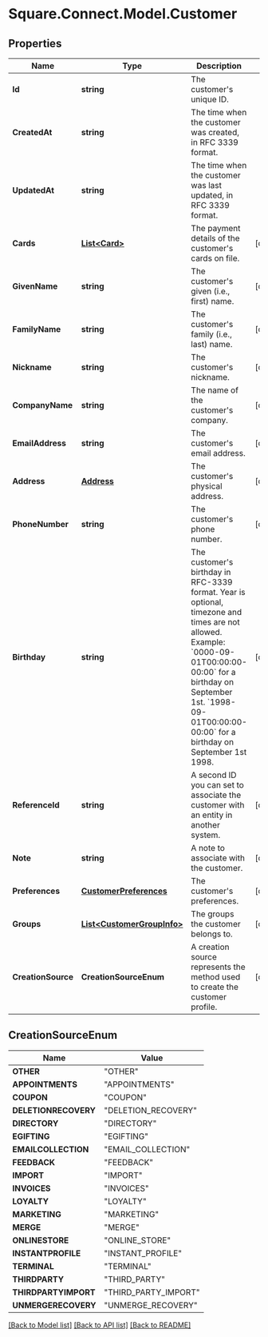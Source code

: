 # Square.Connect.Model.Customer
## Properties

Name | Type | Description | Notes
------------ | ------------- | ------------- | -------------
**Id** | **string** | The customer&#39;s unique ID. | 
**CreatedAt** | **string** | The time when the customer was created, in RFC 3339 format. | 
**UpdatedAt** | **string** | The time when the customer was last updated, in RFC 3339 format. | 
**Cards** | [**List&lt;Card&gt;**](Card.md) | The payment details of the customer&#39;s cards on file. | [optional] 
**GivenName** | **string** | The customer&#39;s given (i.e., first) name. | [optional] 
**FamilyName** | **string** | The customer&#39;s family (i.e., last) name. | [optional] 
**Nickname** | **string** | The customer&#39;s nickname. | [optional] 
**CompanyName** | **string** | The name of the customer&#39;s company. | [optional] 
**EmailAddress** | **string** | The customer&#39;s email address. | [optional] 
**Address** | [**Address**](Address.md) | The customer&#39;s physical address. | [optional] 
**PhoneNumber** | **string** | The customer&#39;s phone number. | [optional] 
**Birthday** | **string** | The customer&#39;s birthday in RFC-3339 format. Year is optional, timezone and times are not allowed. Example: &#x60;0000-09-01T00:00:00-00:00&#x60; for a birthday on September 1st. &#x60;1998-09-01T00:00:00-00:00&#x60; for a birthday on September 1st 1998. | [optional] 
**ReferenceId** | **string** | A second ID you can set to associate the customer with an entity in another system. | [optional] 
**Note** | **string** | A note to associate with the customer. | [optional] 
**Preferences** | [**CustomerPreferences**](CustomerPreferences.md) | The customer&#39;s preferences. | [optional] 
**Groups** | [**List&lt;CustomerGroupInfo&gt;**](CustomerGroupInfo.md) | The groups the customer belongs to. | [optional] 
**CreationSource** | **CreationSourceEnum** | A creation source represents the method used to create the customer profile. | [optional] 


## CreationSourceEnum

Name | Value
------------ | -------------
**OTHER** | "OTHER"
**APPOINTMENTS** | "APPOINTMENTS"
**COUPON** | "COUPON"
**DELETIONRECOVERY** | "DELETION_RECOVERY"
**DIRECTORY** | "DIRECTORY"
**EGIFTING** | "EGIFTING"
**EMAILCOLLECTION** | "EMAIL_COLLECTION"
**FEEDBACK** | "FEEDBACK"
**IMPORT** | "IMPORT"
**INVOICES** | "INVOICES"
**LOYALTY** | "LOYALTY"
**MARKETING** | "MARKETING"
**MERGE** | "MERGE"
**ONLINESTORE** | "ONLINE_STORE"
**INSTANTPROFILE** | "INSTANT_PROFILE"
**TERMINAL** | "TERMINAL"
**THIRDPARTY** | "THIRD_PARTY"
**THIRDPARTYIMPORT** | "THIRD_PARTY_IMPORT"
**UNMERGERECOVERY** | "UNMERGE_RECOVERY"



[[Back to Model list]](../README.md#documentation-for-models) [[Back to API list]](../README.md#documentation-for-api-endpoints) [[Back to README]](../README.md)

